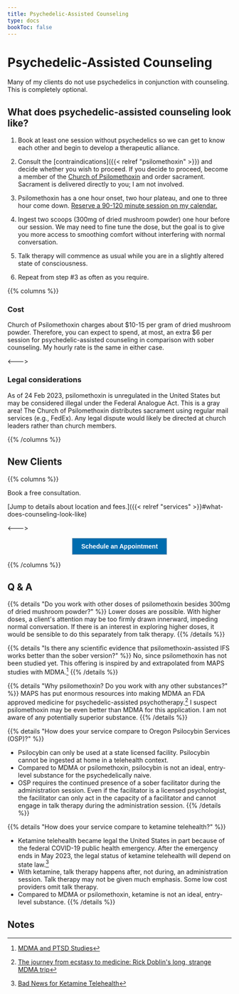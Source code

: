 ```yaml
---
title: Psychedelic-Assisted Counseling
type: docs
bookToc: false
---
```


# Psychedelic-Assisted Counseling

Many of my clients do not use psychedelics
in conjunction with counseling. This is completely optional.

## What does psychedelic-assisted counseling look like?

1. Book at least one session without psychedelics
so we can get to know each other and begin to develop a therapeutic alliance.

2. Consult the [contraindications]({{< relref "psilomethoxin" >}})
and decide whether you wish
to proceed. If you decide to proceed, become a member of
the [Church of Psilomethoxin](https://psilomethoxin.com/?sld=jpritikin) and order sacrament.
Sacrament is delivered directly to you; I am not involved.

3. Psilomethoxin has a one hour onset, two hour plateau, and one to three hour come down.
[Reserve a 90-120 minute session on my calendar.](https://joshua-pritikin.clientsecure.me/sign-in)

4. Ingest two scoops (300mg of dried mushroom powder) one hour before
our session. We may need to fine tune the dose, but the goal is to
give you more access to smoothing comfort without interfering
with normal conversation.

5. Talk therapy will commence as usual while you are
in a slightly altered state of consciousness.

6. Repeat from step #3 as often as you require.

{{% columns %}}

### Cost

Church of Psilomethoxin charges about $10-15 per gram of dried mushroom powder.
Therefore, you can expect to spend, at most, an extra $6 per session for
psychedelic-assisted counseling in comparison with sober counseling.
My hourly rate is the same in either case.

<--->

### Legal considerations

As of 24 Feb 2023, psilomethoxin is unregulated in the United States
but may be considered illegal under the Federal Analogue Act.
This is a gray area!
The Church of Psilomethoxin distributes sacrament using regular
mail services (e.g., FedEx).
Any legal dispute would likely be directed at church leaders
rather than church members.

{{% /columns %}}

## New Clients

{{% columns %}}

Book a free consultation.

[Jump to details about location and fees.]({{< relref "services"  >}}#what-does-counseling-look-like)

<--->

<center>
<!-- ScheduleOnce button START -->
<button id="SOIBTN_jpintro" style="background: #006DAF; color: #ffffff; padding: 10px 20px; border: 1px solid #c8c8c8; font: bold 14px Arial; cursor: pointer;" data-height="580" data-psz="00" data-so-page="jpintro" data-delay="1">Schedule an Appointment</button>
<script type="text/javascript" src="https://cdn.oncehub.com/mergedjs/so.js"></script>
<!-- ScheduleOnce button END -->
</center>

{{% /columns %}}

## Q & A

{{% details "Do you work with other doses of psilomethoxin besides 300mg of dried mushroom powder?" %}}
Lower doses are possible. With higher doses, a client's attention may be
too firmly drawn innerward, impeding normal conversation. If there is
an interest in exploring higher doses, it would be sensible to do
this separately from talk therapy.
{{% /details %}}

{{% details "Is there any scientific evidence that psilomethoxin-assisted IFS works better than the sober version?" %}}
No, since psilomethoxin has not been studied yet.
This offering is inspired by and extrapolated from MAPS studies with MDMA.[^maps-ifs-mdma]
{{% /details %}}

{{% details "Why psilomethoxin? Do you work with any other substances?" %}}
MAPS has put enormous resources into making MDMA an FDA approved medicine
for psychedelic-assisted psychotherapy.[^mdma-history]
I suspect psilomethoxin may be even better than MDMA
for this application.
I am not aware of any potentially superior substance.
{{% /details %}}

{{% details "How does your service compare to Oregon Psilocybin Services (OSP)?" %}}
- Psilocybin can only be used at a state licensed facility. Psilocybin cannot be ingested at home in a telehealth context.
- Compared to MDMA or psilomethoxin, psilocybin is not an ideal, entry-level substance for the psychedelically naive.
- OSP requires the continued presence of a sober facilitator during the administration
session. Even if the facilitator is a licensed psychologist,
the facilitator can only act in the capacity of a facilitator
and cannot engage in talk therapy during the administration session.
{{% /details %}}

{{% details "How does your service compare to ketamine telehealth?" %}}
- Ketamine telehealth became legal the United States in part because of
the federal COVID-19 public health emergency.
After the emergency ends in May 2023, the legal status of 
ketamine telehealth will depend on state law.[^hb-2023feb02]
- With ketamine, talk therapy happens after, not during, an administration
session. Talk therapy may not be given much emphasis.
Some low cost providers omit talk therapy.
- Compared to MDMA or psilomethoxin, ketamine is not an ideal, entry-level substance.
{{% /details %}}

## Notes

[^hb-2023feb02]: [Bad News for Ketamine Telehealth](https://harrisbricken.com/psychlawblog/bad-news-for-ketamine-telehealth/)

[^maps-ifs-mdma]: [MDMA and PTSD Studies](https://ifs-institute.com/resources/research/mdma-and-ptsd-studies)

[^mdma-history]: [The journey from ecstasy to medicine: Rick Doblin's long, strange MDMA trip](https://newatlas.com/mdma-ptsd-rick-doblin/52792/)

